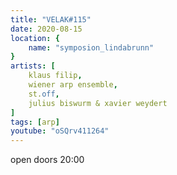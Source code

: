 ```yaml
---
title: "VELAK#115"
date: 2020-08-15
location: {
    name: "symposion_lindabrunn"
}
artists: [
    klaus filip,
    wiener arp ensemble,
    st.off,
    julius biswurm & xavier weydert
]
tags: [arp]
youtube: "oSQrv411264"
---
```

open doors 20:00

